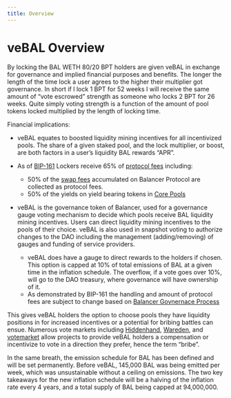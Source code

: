 ```yaml
---
title: Overview
---
```


# veBAL Overview

By locking the BAL WETH 80/20 BPT holders are given veBAL in exchange for governance and implied financial purposes and benefits. The longer the length of the time lock a user agrees to the higher their multiplier got governance. In short if I lock 1 BPT for 52 weeks I will receive the same amount of “vote escrowed” strength as someone who locks 2 BPT for 26 weeks. Quite simply voting strength is a function of the amount of pool tokens locked multiplied by the length of locking time.

Financial implications:

- veBAL equates to boosted liquidity mining incentives for all incentivized pools. The share of a given staked pool, and the lock multiplier, or boost, are both factors in a user’s liquidity BAL rewards “APR”.

- As of [BIP-161](https://snapshot.org/#/balancer.eth/proposal/0x12bce443c7bd212b3fdd18468433fc959740610888300d5a30eb35de94662790) Lockers receive 65% of [protocol fees](../protocol-fees.md) including: 
  - 50% of the [swap fees](../protocol-fees.md#trade-fees) accumulated on Balancer Protocol are collected as protocol fees. 
  - 50% of the yields on yield bearing tokens in [Core Pools](../protocol-fees.md#core-pool-fees)

- veBAL is the governance token of Balancer, used for a governance gauge voting mechanism to decide which pools receive BAL liquidity mining incentives. Users can direct liquidity mining incentives to the pools of their choice. veBAL is also used in snapshot voting to authorize changes to the DAO including the management (adding/removing) of gauges and funding of service providers.
  - veBAL does have a gauge to direct rewards to the holders if chosen. This option is capped at 10% of total emissions of BAL at a given time in the inflation schedule. The overflow, if a vote goes over 10%, will go to the DAO treasury, where governance will have ownership of it.
  - As demonstrated by BIP-161 the handling and amount of protocol fees are subject to change based on [Balancer Govnernace Process](../process.md)

This gives veBAL holders the option to choose pools they have liquidity positions in for increased incentives or a potential for bribing battles can ensue.  Numerous vote markets including [Hiddenhand](https://hiddenhand.finance/balancer), [Wareden](https://app.warden.vote/dashboard/), and [votemarket](https://votemarket.stakedao.org/) allow projects to provide veBAL holders a compensation or incentivize to vote in a direction they prefer, hence the term “bribe”. 

In the same breath, the emission schedule for BAL has been defined and will be set permanently. Before veBAL, 145,000 BAL was being emitted per week, which was unsustainable without a ceiling on emissions. The two key takeaways for the new inflation schedule will be a halving of the inflation rate every 4 years, and a total supply of BAL being capped at 94,000,000.
